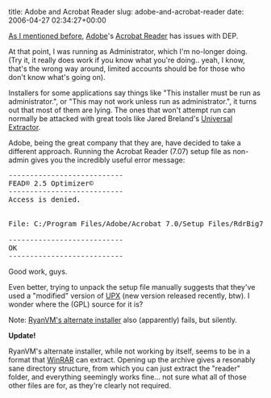 title: Adobe and Acrobat Reader
slug: adobe-and-acrobat-reader
date: 2006-04-27 02:34:27+00:00

<a href="http://blog.prelode.com/?p=22">As I mentioned before</a>, <a href="http://www.adobe.com/">Adobe</a>'s <a href="http://adobe.com/products/acrobat/readstep2.html">Acrobat Reader</a> has issues with DEP.

At that point, I was running as Administrator, which I'm no-longer doing. (Try it, it really does work if you know what you're doing.. yeah, I know, that's the wrong way around, limited accounts should be for those who don't know what's going on).

Installers for some applications say things like "This installer must be run as administrator.", or "This may not work unless run as administrator.", it turns out that most of them are lying. The ones that won't attempt run can normally be attacked with great tools like Jared Breland's <a href="http://www.legroom.net/modules.php?op=modload&name=Open_Source&file=index&page=software&app=uniextract">Universal Extractor</a>.

Adobe, being the great company that they are, have decided to take a different approach. Running the Acrobat Reader (7.07) setup file as non-admin gives you the incredibly useful error message:

<pre>
---------------------------
FEAD® 2.5 Optimizer©
---------------------------
Access is denied.


File: C:/Program Files/Adobe/Acrobat 7.0/Setup Files/RdrBig707/ENU

---------------------------
OK   
---------------------------
</pre>

Good work, guys.

Even better, trying to unpack the setup file manually suggests that they've used a "modified" version of <a href="http://upx.sf.net/">UPX</a> (new version released recently, btw). I wonder where the (GPL) source for it is?

Note: <a href="http://ryanvm.net/msfn/">RyanVM's alternate installer</a> also (apparently) fails, but silently.

<strong>Update!</strong>

RyanVM's alternate installer, while not working by itself, seems to be in a format that <a href="http://www.rarlabs.com/">WinRAR</a> can extract. Opening up the archive gives a resonably sane directory structure, from which you can just extract the "reader" folder, and everything seemingly works fine... not sure what all of those other files are for, as they're clearly not required.